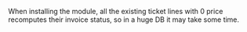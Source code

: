 When installing the module, all the existing ticket lines with 0 price recomputes
their invoice status, so in a huge DB it may take some time.
